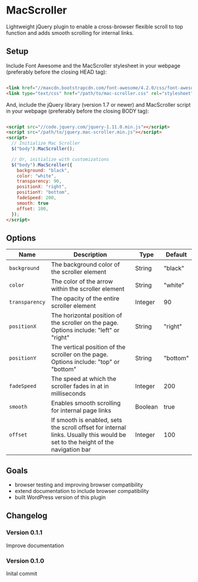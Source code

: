 # MacScroller

Lightweight jQuery plugin to enable a cross-browser flexible scroll to top function and adds smooth scrolling for internal links.

## Setup

Include Font Awesome and the MacScroller stylesheet in your webpage (preferably before the closing HEAD tag):

```html

<link href="//maxcdn.bootstrapcdn.com/font-awesome/4.2.0/css/font-awesome.min.css" rel="stylesheet">
<link type="text/css" href="/path/to/mac-scroller.css" rel="stylesheet">

```

And, include the jQuery library (version 1.7 or newer) and MacScroller script in your webpage (preferably before the closing BODY tag):

```html

<script src="//code.jquery.com/jquery-1.11.0.min.js"></script>
<script src="/path/to/jquery.mac-scroller.min.js"></script>
<script>
  // Initialize Mac Scroller
  $("body").MacScroller();

  // Or, initialize with customizations
  $("body").MacScroller({
  	background: "black",
    color: "white",
    transparency: 90,
    positionX: "right",
    positionY: "bottom",
    fadeSpeed: 200,
    smooth: true
    offset: 100,
  });
</script>

```

## Options

| Name | Description | Type | Default |
|------|-------------|------|---------|
| `background` | The background color of the scroller element | String | "black" |
| `color` | The color of the arrow within the scroller element | String | "white" |
| `transparency` | The opacity of the entire scroller element | Integer | 90 |
| `positionX` | The horizontal position of the scroller on the page. Options include: "left" or "right" | String | "right" |
| `positionY` | The vertical position of the scroller on the page. Options include: "top" or "bottom" | String | "bottom" |
| `fadeSpeed` | The speed at which the scroller fades in at in milliseconds | Integer | 200 |
| `smooth` | Enables smooth scrolling for internal page links | Boolean | true |
| `offset` | If smooth is enabled, sets the scroll offset for internal links. Usually this would be set to the height of the navigation bar | Integer | 100 |

## Goals

- browser testing and improving browser compatibility
- extend documentation to include browser compatibility
- built WordPress version of this plugin

## Changelog

### Version 0.1.1

Improve documentation

### Version 0.1.0

Inital commit